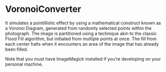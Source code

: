 # VoronoiConverter

It simulates a pointillistic effect by using a mathematical construct known as a Voronoi Diagram, generated from randomly selected points within the photograph. The image is partitioned using a technique akin to the classic Flood Fill algorithm, but initiated from multiple points at once. The fill from each center halts when it encounters an area of the image that has already been filled.

Note that you must have ImageMagick installed if you’re developing on your personal machine.
